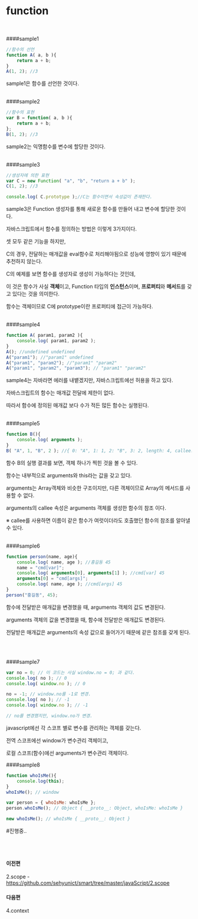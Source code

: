 # function

<br/>

####sample1
```javascript
//함수의 선언
function A( a, b ){
	return a + b;
}
A(1, 2); //3
```
sample1은 함수를 선언한 것이다.
<br/><br/>

####sample2
```javascript
//함수의 표현
var B = function( a, b ){
	return a + b;
};
B(1, 2); //3
```
sample2는 익명함수를 변수에 할당한 것이다.
<br/><br/>

####sample3
```javascript
//생성자에 의한 표현
var C = new Function( "a", "b", "return a + b" );
C(1, 2); //3

console.log( C.prototype );//C는 함수이면서 속성값이 존재한다.
```
sample3은 Function 생성자를 통해 새로운 함수를 만들어 내고 변수에 할당한 것이다.

자바스크립트에서 함수를 정의하는 방법은 이렇게 3가지이다.

셋 모두 같은 기능을 하지만, 

C의 경우, 전달하는 매개값을 eval함수로 처리해야됨으로 성능에 영향이 있기 때문에 추천하지 않는다.

C의 예제를 보면 함수를 생성자로 생성이 가능하다는 것인데,

이 것은 함수가 사실 **객체**이고, Function 타입의 **인스턴스**이며, **프로퍼티**와 **메서드**를 갖고 있다는 것을 의미한다.

함수는 객체이므로 C에 prototype이란 프로퍼티에 접근이 가능하다.
<br/><br/>

####sample4
```javascript
function A( param1, param2 ){
	console.log( param1, param2 );
}
A(); //undefined undefined
A("param1"); //"param1" undefined
A("param1", "param2"); //"param1" "param2"
A("param1", "param2", "param3"); // "param1" "param2"
```
sample4는 자바라면 에러를 내뱉겠지만, 자바스크립트에선 허용을 하고 있다.

자바스크립트의 함수는 매개값 전달에 제한이 없다.

따라서 함수에 정의된 매개값 보다 수가 적든 많든 함수는 실행된다.
<br/><br/>

####sample5
```javascript
function B(){
	console.log( arguments );
}
B( "A", 1, "B", 2 ); //{ 0: "A", 1: 1, 2: "B", 3: 2, length: 4, callee: B }
```
함수 B의 실행 결과를 보면, 객체 하나가 찍힌 것을 볼 수 있다.

함수는 내부적으로 arguments와 this라는 값을 갖고 있다.

arguments는 Array객체와 비슷한 구조이지만, 다른 객체이므로 Array의 메서드를 사용할 수 없다.

arguments의 callee 속성은 arguments 객체를 생성한 함수의 참조 이다.

※ callee를 사용하면 이름이 같은 함수가 여럿이더라도 호출했던 함수의 참조를 알아낼 수 있다. 
<br/><br/>

####sample6
```javascript
function person(name, age){
	console.log( name, age ); //홍길동 45
	name = "cmd[var]";
	console.log( arguments[0], arguments[1] ); //cmd[var] 45
	arguments[0] = "cmd[args]";
	console.log( name, age ); //cmd[args] 45
}
person("홍길동", 45);
```
함수에 전달받은 매개값을 변경했을 때, arguments 객체의 값도 변경된다.

arguments 객체의 값을 변경했을 때, 함수에 전달받은 매개값도 변경된다.

전달받은 매개값은 arguments의 속성 값으로 들어가기 때문에 같은 참조를 갖게 된다.

<br/><br/>

####sample7
```javascript
var no = 0; // 이 코드는 사실 window.no = 0; 과 같다.
console.log( no ); // 0
console.log( window.no ); // 0

no = -1; // window.no를 -1로 변경.
console.log( no ); // -1
console.log( window.no ); // -1

// no를 변경했지만, window.no가 변경.
```
javascript에선 각 스코프 별로 변수를 관리하는 객체를 갖는다.

전역 스코프에선 window가 변수관리 객체이고,

로컬 스코프(함수)에선 arguments가 변수관리 객체이다.



####sample8
```javascript
function whoIsMe(){
	console.log(this);
}
whoIsMe(); // window

var person = { whoIsMe: whoIsMe };
person.whoIsMe(); // Object { __proto__: Object, whoIsMe: whoIsMe }

new whoIsMe(); // whoIsMe { __proto__: Object }
```


#진행중..

<br/><br/>

#### 이전편 
2.scope - https://github.com/sehyunict/smart/tree/master/javaScript/2.scope
#### 다음편
4.context

<br/>
<br/>
<br/>
<br/>